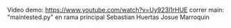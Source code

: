 Video demo: https://www.youtube.com/watch?v=Uy923l1rHUE
correr main: "maintested.py" en rama principal
Sebastian Huertas
Josue Marroquin
